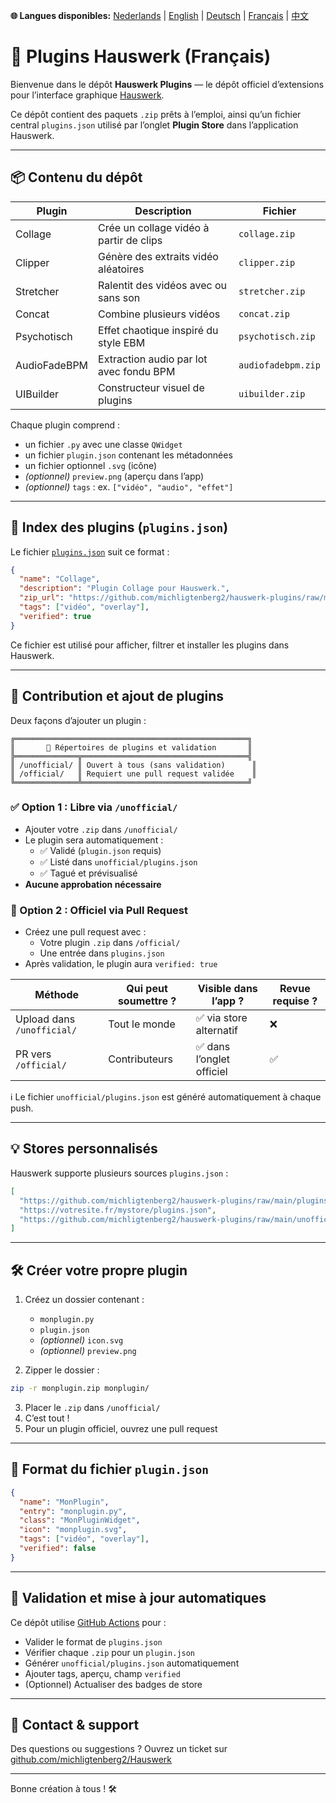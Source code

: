 **🌐 Langues disponibles:** [Nederlands](../README.md) | [English](README_EN.md) | [Deutsch](README_DE.md) | [Français](README_FR.md) | [中文](README_ZH.md)

# 🧹 Plugins Hauswerk (Français)

Bienvenue dans le dépôt **Hauswerk Plugins** — le dépôt officiel d’extensions pour l’interface graphique [Hauswerk](https://github.com/michligtenberg2/Hauswerk).

Ce dépôt contient des paquets `.zip` prêts à l’emploi, ainsi qu’un fichier central `plugins.json` utilisé par l’onglet **Plugin Store** dans l’application Hauswerk.

---

## 📦 Contenu du dépôt

| Plugin          | Description                                   | Fichier           |
|-----------------|------------------------------------------------|-------------------|
| Collage         | Crée un collage vidéo à partir de clips       | `collage.zip`     |
| Clipper         | Génère des extraits vidéo aléatoires          | `clipper.zip`     |
| Stretcher       | Ralentit des vidéos avec ou sans son          | `stretcher.zip`   |
| Concat          | Combine plusieurs vidéos                      | `concat.zip`      |
| Psychotisch     | Effet chaotique inspiré du style EBM          | `psychotisch.zip` |
| AudioFadeBPM    | Extraction audio par lot avec fondu BPM       | `audiofadebpm.zip`|
| UIBuilder       | Constructeur visuel de plugins                | `uibuilder.zip`   |

Chaque plugin comprend :
- un fichier `.py` avec une classe `QWidget`
- un fichier `plugin.json` contenant les métadonnées
- un fichier optionnel `.svg` (icône)
- *(optionnel)* `preview.png` (aperçu dans l’app)
- *(optionnel)* `tags` : ex. `["vidéo", "audio", "effet"]`

---

## 🔗 Index des plugins (`plugins.json`)

Le fichier [`plugins.json`](./plugins.json) suit ce format :

```json
{
  "name": "Collage",
  "description": "Plugin Collage pour Hauswerk.",
  "zip_url": "https://github.com/michligtenberg2/hauswerk-plugins/raw/main/collage.zip",
  "tags": ["vidéo", "overlay"],
  "verified": true
}
```

Ce fichier est utilisé pour afficher, filtrer et installer les plugins dans Hauswerk.

---

## 🚧 Contribution et ajout de plugins

Deux façons d’ajouter un plugin :

```
╔════════════════════════════════════════════════════╗
║       📂 Répertoires de plugins et validation       ║
╠══════════════╦═════════════════════════════════════╣
║ /unofficial/ ║ Ouvert à tous (sans validation)      ║
║ /official/   ║ Requiert une pull request validée    ║
╚══════════════╩═════════════════════════════════════╝
```

### ✅ Option 1 : Libre via `/unofficial/`
- Ajouter votre `.zip` dans `/unofficial/`
- Le plugin sera automatiquement :
  - ✅ Validé (`plugin.json` requis)
  - ✅ Listé dans `unofficial/plugins.json`
  - ✅ Tagué et prévisualisé
- **Aucune approbation nécessaire**

### 🔐 Option 2 : Officiel via Pull Request
- Créez une pull request avec :
  - Votre plugin `.zip` dans `/official/`
  - Une entrée dans `plugins.json`
- Après validation, le plugin aura `verified: true`

| Méthode                   | Qui peut soumettre ? | Visible dans l’app ? | Revue requise ? |
|---------------------------|----------------------|------------------------|------------------|
| Upload dans `/unofficial/`| Tout le monde        | ✅ via store alternatif | ❌               |
| PR vers `/official/`      | Contributeurs        | ✅ dans l’onglet officiel| ✅              |

ℹ️ Le fichier `unofficial/plugins.json` est généré automatiquement à chaque push.

---

## 💡 Stores personnalisés

Hauswerk supporte plusieurs sources `plugins.json` :

```json
[
  "https://github.com/michligtenberg2/hauswerk-plugins/raw/main/plugins.json",
  "https://votresite.fr/mystore/plugins.json",
  "https://github.com/michligtenberg2/hauswerk-plugins/raw/main/unofficial/plugins.json"
]
```

---

## 🛠️ Créer votre propre plugin

1. Créez un dossier contenant :
   - `monplugin.py`
   - `plugin.json`
   - *(optionnel)* `icon.svg`
   - *(optionnel)* `preview.png`

2. Zipper le dossier :
```bash
zip -r monplugin.zip monplugin/
```

3. Placer le `.zip` dans `/unofficial/`
4. C’est tout !
5. Pour un plugin officiel, ouvrez une pull request

---

## 🧹 Format du fichier `plugin.json`
```json
{
  "name": "MonPlugin",
  "entry": "monplugin.py",
  "class": "MonPluginWidget",
  "icon": "monplugin.svg",
  "tags": ["vidéo", "overlay"],
  "verified": false
}
```

---

## 🔄 Validation et mise à jour automatiques

Ce dépôt utilise [GitHub Actions](https://github.com/features/actions) pour :
- Valider le format de `plugins.json`
- Vérifier chaque `.zip` pour un `plugin.json`
- Générer `unofficial/plugins.json` automatiquement
- Ajouter tags, aperçu, champ `verified`
- (Optionnel) Actualiser des badges de store

---

## 📢 Contact & support
Des questions ou suggestions ? Ouvrez un ticket sur [github.com/michligtenberg2/Hauswerk](https://github.com/michligtenberg2/Hauswerk)

---

Bonne création à tous ! 🛠️
